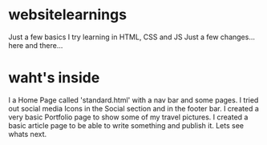 # websitelearnings
Just a few basics I try learning in HTML, CSS and JS
Just a few changes...
here and there...

# waht's inside
I a Home Page called 'standard.html' with a nav bar and some pages.
I tried out social media Icons in the Social section and in the footer bar.
I created a very basic Portfolio page to show some of my travel pictures.
I created a basic article page to be able to write something and publish it.
Lets see whats next.
